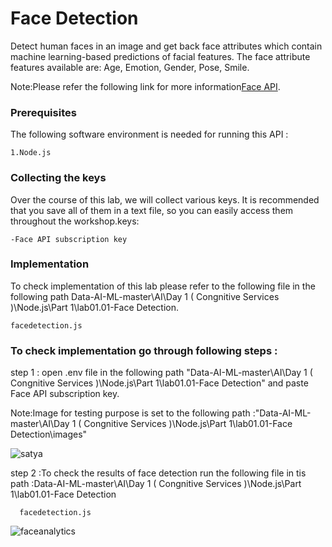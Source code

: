 # Face Detection

Detect human faces in an image and get back face attributes which contain machine learning-based predictions of facial features. The face attribute features available are: Age, Emotion, Gender, Pose, Smile.

Note:Please refer the following link for more information[Face API](https://azure.microsoft.com/en-in/services/cognitive-services/face/).

### Prerequisites
The following software environment is needed for running this API :
```
1.Node.js
```

### Collecting the keys

Over the course of this lab, we will collect various keys. It is recommended that you save all of them in a text file, so you can easily access them throughout the workshop.keys:

```
-Face API subscription key
```


### Implementation

To check implementation of this lab please refer to the following file in the following path Data-AI-ML-master\AI\Day 1 ( Congnitive Services )\Node.js\Part 1\lab01.01-Face Detection.

```
facedetection.js

```


### To check implementation go through following steps :

step 1 : open .env file in the following path "Data-AI-ML-master\AI\Day 1 ( Congnitive Services )\Node.js\Part 1\lab01.01-Face Detection"  and paste Face API subscription key.

Note:Image for testing purpose is set to the following path :"Data-AI-ML-master\AI\Day 1 ( Congnitive Services )\Node.js\Part 1\lab01.01-Face Detection\images"

![satya](https://user-images.githubusercontent.com/31923904/41190773-6012182c-6c02-11e8-9b2e-89b03a8a6ca4.jpg)

step 2 :To check the results of face detection run the following file in tis path
:Data-AI-ML-master\AI\Day 1 ( Congnitive Services )\Node.js\Part 1\lab01.01-Face Detection

```
  facedetection.js

```

![faceanalytics](https://user-images.githubusercontent.com/31923904/41190763-4e780a40-6c02-11e8-9dff-6fe8b0fdafa1.png)


